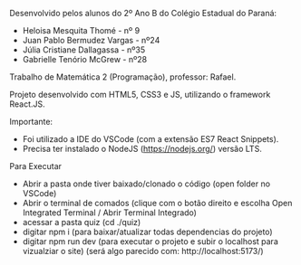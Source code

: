 Desenvolvido pelos alunos do 2º Ano B do Colégio Estadual do Paraná:
* Heloisa Mesquita Thomé     - nº 9
* Juan Pablo Bermudez Vargas - nº24
* Júlia Cristiane Dallagassa - nº35
* Gabrielle Tenório McGrew   - nº28

Trabalho de Matemática 2 (Programação), professor: Rafael.

Projeto desenvolvido com HTML5, CSS3 e JS, utilizando o framework React.JS.

Importante:

* Foi utilizado a IDE do VSCode (com a extensão ES7 React Snippets).
* Precisa ter instalado o NodeJS (https://nodejs.org/) versão LTS.


Para Executar
* Abrir a pasta onde tiver baixado/clonado o código (open folder no VSCode)
* Abrir o terminal de comados (clique com o botão direito e escolha Open Integrated Terminal / Abrir Terminal Integrado)
* acessar a pasta quiz (cd ./quiz)
* digitar npm i (para baixar/atualizar todas dependencias do projeto)
* digitar npm run dev (para executar o projeto e subir o localhost para vizualziar o site)
    (será algo parecido com: http://localhost:5173/)
	